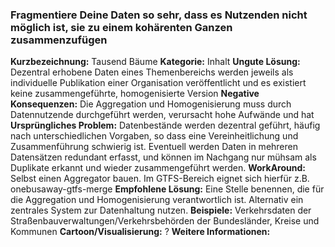 ### Fragmentiere Deine Daten so sehr, dass es Nutzenden nicht möglich ist, sie zu einem kohärenten Ganzen zusammenzufügen
**Kurzbezeichnung:** Tausend Bäume
**Kategorie:** Inhalt
**Ungute Lösung:** Dezentral erhobene Daten eines Themenbereichs werden jeweils als individuelle Publikation einer Organisation veröffentlicht und es existiert keine zusammengeführte, homogenisierte Version 
**Negative Konsequenzen:** Die Aggregation und Homogenisierung muss durch Datennutzende durchgeführt werden, verursacht hohe Aufwände und hat 
**Ursprüngliches Problem:** Datenbestände werden dezentral geführt, häufig nach unterschiedlichen Vorgaben, so dass eine Vereinheitlichung und Zusammenführung schwierig ist. Eventuell werden Daten in mehreren Datensätzen redundant erfasst, und können im Nachgang nur mühsam als Duplikate erkannt und wieder zusammengeführt werden.
**WorkAround:** Selbst einen Aggregator bauen. Im GTFS-Bereich eignet sich hierfür z.B. onebusaway-gtfs-merge
**Empfohlene Lösung:** Eine Stelle benennen, die für die Aggregation und Homogenisierung verantwortlich ist. Alternativ ein zentrales System zur Datenhaltung nutzen.
**Beispiele:** Verkehrsdaten der Straßenbauverwaltungen/Verkehrsbehörden der Bundesländer, Kreise und Kommunen
**Cartoon/Visualisierung:** ?
**Weitere Informationen:**